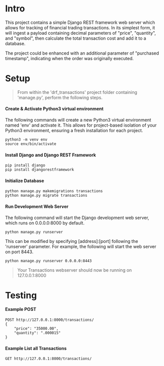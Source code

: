 # Intro
This project contains a simple Django REST framework web server which allows for tracking of financial trading transactions. In its simplest form, it will ingest a payload containing decimal parameters of "price", "quantity", and "symbol", then calculate the total transaction cost and add it to a database.

The project could be enhanced with an additional parameter of "purchased timestamp", indicating when the order was originally executed.


# Setup

> From within the 'drf_transactions' project folder containing 'manage.py', perform the following steps. 

#### Create & Activate Python3 virtual environment
The following commands will create a new Python3 virtual environment named 'env' and activate it. This allows for project-based isolation of your Python3 environment, ensuring a fresh installation for each project.
```
python3 -m venv env
source env/bin/activate
```

#### Install Django and Django REST Framework
```
pip install django
pip install djangorestframework
```

#### Initialize Database
```
python manage.py makemigrations transactions
python manage.py migrate transactions
```

#### Run Development Web Server
The following command will start the Django development web server, which runs on 0.0.0.0:8000 by default.
```
python manage.py runserver
```
This can be modified by specifying [address]:[port] following the 'runserver' parameter. For example, the following will start the web server on port 8443.
```
python manage.py runserver 0.0.0.0:8443
```

> Your Transactions webserver should now be running on 127.0.0.1:8000

# Testing
#### Example POST
```
POST http://127.0.0.1:8000/transactions/
{
    "price": "35000.00",
    "quantity": ".000015"
}
```

#### Example List all Transactions
```
GET http://127.0.0.1:8000/transactions/
```
